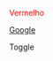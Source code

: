 <style>
.red {
color: red;
}
</style>

<p class="red"> Vermelho</p>

<a href="google.com" target="_blank">Google</a>

<span class="toggle">Toggle</span>

<script>
span = document.querySelector(".toggle");
p = document.querySelector(".red");

span.addEventListener("click", () => {
p.classList.remove("red")
});
</script>

